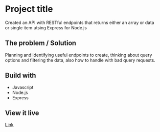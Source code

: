 # Project title

Created an API with RESTful endpoints that returns either an array or data or single item utsing Express for Node.js

## The problem / Solution

Planning and identifying useful endpoints to create, thinking about query options and filtering the data, also how to handle with bad query requests.

## Build with 

* Javascript
* Node.js
* Express

## View it live

[Link](url)